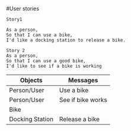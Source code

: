 
#User stories
````
Story1

As a person,
So that I can use a bike,
I'd like a docking station to release a bike.

Story 2
As a person,
So that I can use a good bike,
I'd like to see if a bike is working
````

Objects  | Messages
------------ | ------------
Person/User | Use a bike
Person/User | See if bike works
Bike  |
Docking Station | Release a bike
